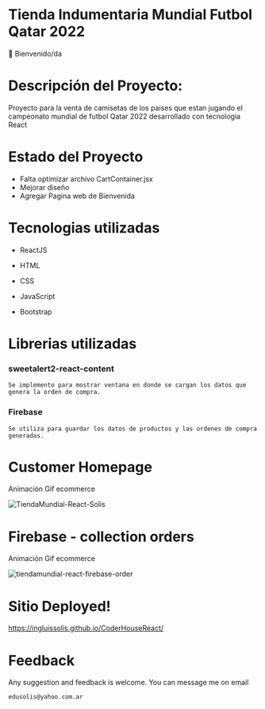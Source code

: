 # Tienda Indumentaria Mundial Futbol Qatar 2022

👋 Bienvenido/da

# Descripción del Proyecto:

Proyecto para la venta de camisetas de los paises que estan jugando el campeonato mundial de futbol Qatar 2022 desarrollado con tecnologia React

# Estado del Proyecto

- Falta optimizar archivo CartContainer.jsx
- Mejorar diseño
- Agregar Pagina web de Bienvenida

# Tecnologias utilizadas

- ReactJS

- HTML

- CSS

- JavaScript

- Bootstrap

# Librerias utilizadas

### sweetalert2-react-content
    Se implemento para mostrar ventana en donde se cargan los datos que genera la orden de compra.

### Firebase
    Se utiliza para guardar los datos de productos y las ordenes de compra generadas.
# Customer Homepage

Animación Gif ecommerce

![TiendaMundial-React-Solis](https://user-images.githubusercontent.com/72393640/205522083-a651bf53-9270-4c4a-b8cf-d333abf0005e.gif)

# Firebase - collection orders

Animación Gif ecommerce

![tiendamundial-react-firebase-order](https://user-images.githubusercontent.com/72393640/205522211-23ad90ee-b6d1-40f2-bc07-295e14856140.gif)

# Sitio Deployed!

https://ingluissolis.github.io/CoderHouseReact/

# Feedback

Any suggestion and feedback is welcome. You can message me on email

`edusolis@yahoo.com.ar`
